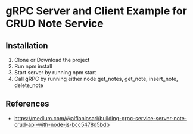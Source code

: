 # gRPC Server and Client Example for CRUD Note Service

## Installation

1. Clone or Download the project
2. Run npm install
3. Start server by running npm start
4. Call gRPC by running either node get_notes, get_note, insert_note, delete_note

## References

- https://medium.com/@alfianlosari/building-grpc-service-server-note-crud-api-with-node-js-bcc5478d5bdb
